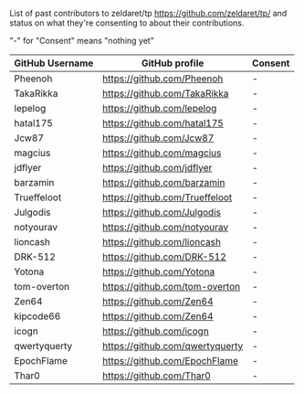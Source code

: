 List of past contributors to zeldaret/tp https://github.com/zeldaret/tp/ and status on what they're consenting to about their contributions.

"-" for "Consent" means "nothing yet"

GitHub Username | GitHub profile | Consent
-|-|-
Pheenoh | https://github.com/Pheenoh | -
TakaRikka | https://github.com/TakaRikka | -
lepelog | https://github.com/lepelog | -
hatal175 | https://github.com/hatal175 | -
Jcw87 | https://github.com/Jcw87 | -
magcius | https://github.com/magcius | -
jdflyer | https://github.com/jdflyer | -
barzamin | https://github.com/barzamin | -
Trueffeloot | https://github.com/Trueffeloot | -
Julgodis | https://github.com/Julgodis | -
notyourav | https://github.com/notyourav | -
lioncash | https://github.com/lioncash | -
DRK-512 | https://github.com/DRK-512 | -
Yotona | https://github.com/Yotona | -
tom-overton | https://github.com/tom-overton | -
Zen64 | https://github.com/Zen64 | -
kipcode66 | https://github.com/Zen64 | -
icogn | https://github.com/icogn | -
qwertyquerty | https://github.com/qwertyquerty | -
EpochFlame | https://github.com/EpochFlame | -
Thar0 | https://github.com/Thar0 | -